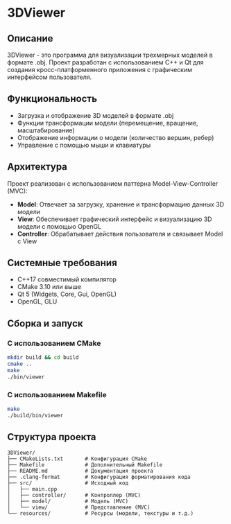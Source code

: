 # 3DViewer

## Описание

3DViewer - это программа для визуализации трехмерных моделей в формате .obj. Проект разработан с использованием C++ и Qt для создания кросс-платформенного приложения с графическим интерфейсом пользователя.

## Функциональность

- Загрузка и отображение 3D моделей в формате .obj
- Функции трансформации модели (перемещение, вращение, масштабирование)
- Отображение информации о модели (количество вершин, ребер)
- Управление с помощью мыши и клавиатуры

## Архитектура

Проект реализован с использованием паттерна Model-View-Controller (MVC):

- **Model**: Отвечает за загрузку, хранение и трансформацию данных 3D модели
- **View**: Обеспечивает графический интерфейс и визуализацию 3D модели с помощью OpenGL
- **Controller**: Обрабатывает действия пользователя и связывает Model с View

## Системные требования

- C++17 совместимый компилятор
- CMake 3.10 или выше
- Qt 5 (Widgets, Core, Gui, OpenGL)
- OpenGL, GLU

## Сборка и запуск

### С использованием CMake

```bash
mkdir build && cd build
cmake ..
make
./bin/viewer
```

### С использованием Makefile

```bash
make
./build/bin/viewer
```

## Структура проекта

```
3DViewer/
├── CMakeLists.txt       # Конфигурация CMake
├── Makefile             # Дополнительный Makefile
├── README.md            # Документация проекта
├── .clang-format        # Конфигурация форматирования кода
├── src/                 # Исходный код
│   ├── main.cpp
│   ├── controller/      # Контроллер (MVC)
│   ├── model/           # Модель (MVC)
│   └── view/            # Представление (MVC)
└── resources/           # Ресурсы (модели, текстуры и т.д.)
```